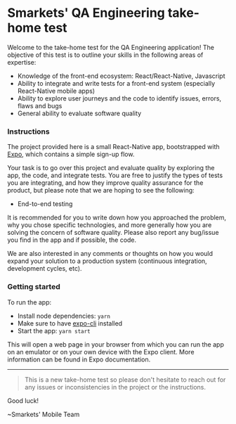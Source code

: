 # Smarkets' QA Engineering take-home test

Welcome to the take-home test for the QA Engineering application! The objective of this test is to outline your skills in the following areas of expertise:

- Knowledge of the front-end ecosystem: React/React-Native, Javascript
- Ability to integrate and write tests for a front-end system (especially React-Native mobile apps)
- Ability to explore user journeys and the code to identify issues, errors, flaws and bugs
- General ability to evaluate software quality

### Instructions

The project provided here is a small React-Native app, bootstrapped with [Expo](https://expo.io/), which contains a simple sign-up flow.

Your task is to go over this project and evaluate quality by exploring the app, the code, and integrate tests. You are free to justify the types of tests you are integrating, and how they improve quality assurance for the product, but please note that we are hoping to see the following:

- End-to-end testing

It is recommended for you to write down how you approached the problem, why you chose specific technologies, and more generally how you are solving the concern of software quality. Please also report any bug/issue you find in the app and if possible, the code.

We are also interested in any comments or thoughts on how you would expand your solution to a production system (continuous integration, development cycles, etc).

### Getting started

To run the app:

- Install node dependencies: `yarn`
- Make sure to have [expo-cli](https://docs.expo.io/workflow/expo-cli/) installed
- Start the app: `yarn start`

This will open a web page in your browser from which you can run the app on an emulator or on your own device with the Expo client. More information can be found in Expo documentation.

--- 

> This is a new take-home test so please don't hesitate to reach out for any issues or inconsistencies in the project or the instructions.

Good luck!

~Smarkets' Mobile Team
